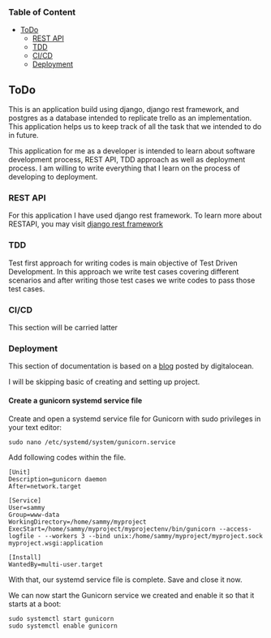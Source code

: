 ### Table of Content

* [ToDo](#todo)
    * [REST API](#rest-api)
    * [TDD](#tdd)
    * [CI/CD](#cicd)
    * [Deployment](#deployment)    

## ToDo

This is an application build using django, django rest framework, and postgres as a database intended to replicate
trello as an implementation. This application helps us to keep track of all the task that we intended to do in future.

This application for me as a developer is intended to learn about software development process, REST API, TDD approach
as well as deployment process. I am willing to write everything that I learn on the process of developing to deployment.

### REST API

For this application I have used django rest framework. To learn more about RESTAPI, you may
visit [django rest framework](https://www.django-rest-framework.org/)

### TDD

Test first approach for writing codes is main objective of Test Driven Development. In this approach we write test cases
covering different scenarios and after writing those test cases we write codes to pass those test cases.

### CI/CD

This section will be carried latter

### Deployment

This section of documentation is based on a
[blog](https://www.digitalocean.com/community/tutorials/how-to-set-up-django-with-postgres-nginx-and-gunicorn-on-ubuntu-16-04)
posted by digitalocean.

I will be skipping basic of creating and setting up project.

#### Create a gunicorn systemd service file

Create and open a systemd service file for Gunicorn with sudo privileges in your text editor:

```shell
sudo nano /etc/systemd/system/gunicorn.service
```

Add following codes within the file.

```text
[Unit]
Description=gunicorn daemon
After=network.target

[Service]
User=sammy
Group=www-data
WorkingDirectory=/home/sammy/myproject
ExecStart=/home/sammy/myproject/myprojectenv/bin/gunicorn --access-logfile - --workers 3 --bind unix:/home/sammy/myproject/myproject.sock myproject.wsgi:application

[Install]
WantedBy=multi-user.target
```

With that, our systemd service file is complete. Save and close it now.

We can now start the Gunicorn service we created and enable it so that it starts at a boot:

```shell
sudo systemctl start gunicorn
sudo systemctl enable gunicorn
```
